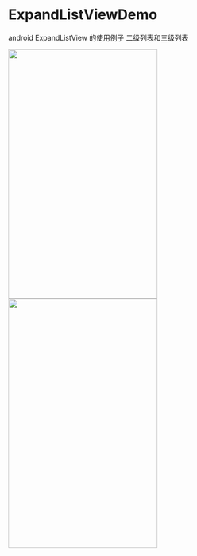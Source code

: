 # ExpandListViewDemo
android ExpandListView 的使用例子
二级列表和三级列表

<img src=https://github.com/fanturbo/ExpandListViewDemo/blob/master/demo1.png width="300" height="500">

<img src=https://github.com/fanturbo/ExpandListViewDemo/blob/master/demo2.png width="300" height="500">
